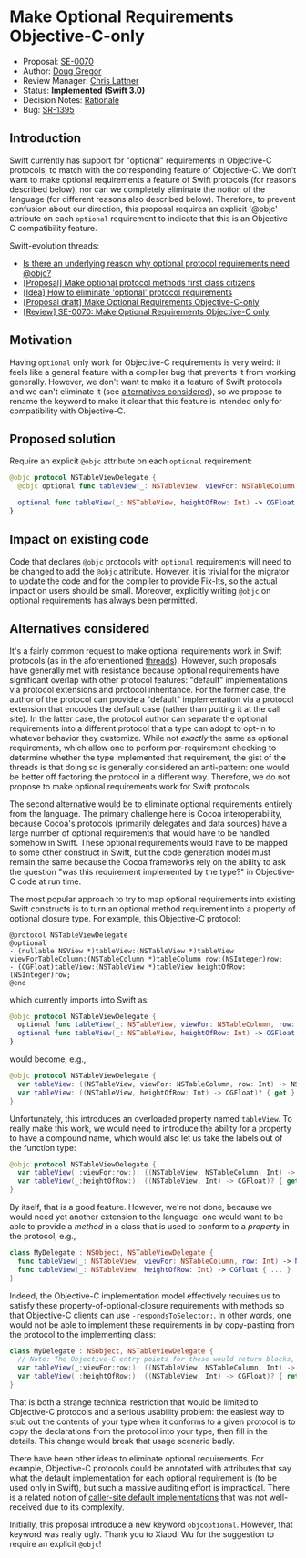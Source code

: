 # Make Optional Requirements Objective-C-only

* Proposal: [SE-0070](0070-optional-requirements.md)
* Author: [Doug Gregor](https://github.com/DougGregor)
* Review Manager: [Chris Lattner](https://github.com/lattner)
* Status: **Implemented (Swift 3.0)**
* Decision Notes: [Rationale](https://forums.swift.org/t/accepted-se-0070-make-optional-requirements-objective-c-only/2426)
* Bug: [SR-1395](https://bugs.swift.org/browse/SR-1395)

## Introduction

Swift currently has support for "optional" requirements in Objective-C
protocols, to match with the corresponding feature of Objective-C. We
don't want to make optional requirements a feature of Swift protocols
(for reasons described below), nor can we completely eliminate the
notion of the language (for different reasons also described
below). Therefore, to prevent confusion about our direction, this
proposal requires an explicit '@objc' attribute on each `optional`
requirement to indicate that this is an Objective-C compatibility
feature.

Swift-evolution threads:

* [Is there an underlying reason why optional protocol requirements need @objc?](https://forums.swift.org/t/is-there-an-underlying-reason-why-optional-protocol-requirements-need-objc/1681)
* [\[Proposal\] Make optional protocol methods first class citizens](https://forums.swift.org/t/proposal-make-optional-protocol-methods-first-class-citizens/1990)
* [\[Idea\] How to eliminate 'optional' protocol requirements](https://forums.swift.org/t/idea-how-to-eliminate-optional-protocol-requirements/2095)
* [\[Proposal draft\] Make Optional Requirements Objective-C-only](https://forums.swift.org/t/proposal-draft-make-optional-requirements-objective-c-only/2310)
* [\[Review\] SE-0070: Make Optional Requirements Objective-C only](https://forums.swift.org/t/review-se-0070-make-optional-requirements-objective-c-only/2343)

## Motivation

Having `optional` only work for Objective-C requirements is very
weird: it feels like a general feature with a compiler bug that
prevents it from working generally. However, we don't want to make it
a feature of Swift protocols and we can't eliminate it (see
[alternatives considered](#alternatives-considered)), so we propose to
rename the keyword to make it clear that this feature is intended only
for compatibility with Objective-C.

## Proposed solution

Require an explicit `@objc` attribute on each `optional` requirement:

```swift
@objc protocol NSTableViewDelegate {
  @objc optional func tableView(_: NSTableView, viewFor: NSTableColumn, row: Int) -> NSView? // correct

  optional func tableView(_: NSTableView, heightOfRow: Int) -> CGFloat  // error: 'optional' requirements are an Objective-C compatibility feature; add '@objc'
}
```

## Impact on existing code

Code that declares `@objc` protocols with `optional` requirements will
need to be changed to add the `@objc` attribute. However, it is
trivial for the migrator to update the code and for the compiler to
provide Fix-Its, so the actual impact on users should be
small. Moreover, explicitly writing `@objc` on optional requirements
has always been permitted.

## Alternatives considered

It's a fairly common request to make optional requirements work in
Swift protocols (as in the aforementioned [threads](#introduction)).
However, such proposals have generally met with resistance because
optional requirements have significant overlap with other protocol
features: "default" implementations via protocol extensions and
protocol inheritance. For the former case, the author of the protocol
can provide a "default" implementation via a protocol extension that
encodes the default case (rather than putting it at the call site). In
the latter case, the protocol author can separate the optional
requirements into a different protocol that a type can adopt to
opt-in to whatever behavior they customize. While not *exactly* the
same as optional requirements, which allow one to perform
per-requirement checking to determine whether the type implemented
that requirement, the gist of the threads is that doing so is
generally considered an anti-pattern: one would be better off
factoring the protocol in a different way. Therefore, we do not
propose to make optional requirements work for Swift protocols.

The second alternative would be to eliminate optional requirements
entirely from the language. The primary challenge here is Cocoa
interoperability, because Cocoa's protocols (primarily delegates and
data sources) have a large number of optional requirements that would
have to be handled somehow in Swift. These optional requirements would
have to be mapped to some other construct in Swift, but the code
generation model must remain the same because the Cocoa frameworks
rely on the ability to ask the question "was this requirement
implemented by the type?" in Objective-C code at run time.

The most popular approach to try to map optional requirements into
existing Swift constructs is to turn an optional method requirement
into a property of optional closure type. For example, this
Objective-C protocol:

```
@protocol NSTableViewDelegate
@optional
- (nullable NSView *)tableView:(NSTableView *)tableView viewForTableColumn:(NSTableColumn *)tableColumn row:(NSInteger)row;
- (CGFloat)tableView:(NSTableView *)tableView heightOfRow:(NSInteger)row;
@end
```

which currently imports into Swift as:

```swift
@objc protocol NSTableViewDelegate {
  optional func tableView(_: NSTableView, viewFor: NSTableColumn, row: Int) -> NSView?
  optional func tableView(_: NSTableView, heightOfRow: Int) -> CGFloat
}
```

would become, e.g.,

```swift
@objc protocol NSTableViewDelegate {
  var tableView: ((NSTableView, viewFor: NSTableColumn, row: Int) -> NSView?)? { get }
  var tableView: ((NSTableView, heightOfRow: Int) -> CGFloat)? { get }
}
```

Unfortunately, this introduces an overloaded property named
`tableView`. To really make this work, we would need to introduce the
ability for a property to have a compound name, which would also let
us take the labels out of the function type:

```swift
@objc protocol NSTableViewDelegate {
  var tableView(_:viewFor:row:): ((NSTableView, NSTableColumn, Int) -> NSView?)? { get }
  var tableView(_:heightOfRow:): ((NSTableView, Int) -> CGFloat)? { get }
}
```

By itself, that is a good feature. However, we're not done, because we
would need yet another extension to the language: one
would want to be able to provide a *method* in a class that is used to
conform to a *property* in the protocol, e.g.,

```swift
class MyDelegate : NSObject, NSTableViewDelegate {
  func tableView(_: NSTableView, viewFor: NSTableColumn, row: Int) -> NSView? { ... }
  func tableView(_: NSTableView, heightOfRow: Int) -> CGFloat { ... }
}
```

Indeed, the Objective-C implementation model effectively requires us
to satisfy these property-of-optional-closure requirements with
methods so that Objective-C clients can use `-respondsToSelector:`. In
other words, one would not be able to implement these requirements in
by copy-pasting from the protocol to the implementing class:

```swift
class MyDelegate : NSObject, NSTableViewDelegate {
  // Note: The Objective-C entry points for these would return blocks, which is incorrect
  var tableView(_:viewFor:row:): ((NSTableView, NSTableColumn, Int) -> NSView?)? { return ...   }
  var tableView(_:heightOfRow:): ((NSTableView, Int) -> CGFloat)? { return ... }
}
```

That is both a strange technical restriction that would be limited to
Objective-C protocols and a serious usability problem: the easiest way
to stub out the contents of your type when it conforms to a given
protocol is to copy the declarations from the protocol into your type,
then fill in the details. This change would break that usage scenario
badly.

There have been other ideas to eliminate optional requirements. For
example, Objective-C protocols could be annotated with attributes that
say what the default implementation for each optional requirement is
(to be used only in Swift), but such a massive auditing effort is
impractical. There is a related notion of [caller-site default
implementations](https://forums.swift.org/t/idea-how-to-eliminate-optional-protocol-requirements/2095)
that was not well-received due to its complexity.

Initially, this proposal introduce a new keyword
`objcoptional`. However, that keyword was really ugly. Thank you to
Xiaodi Wu for the suggestion to require an explicit `@objc`!
